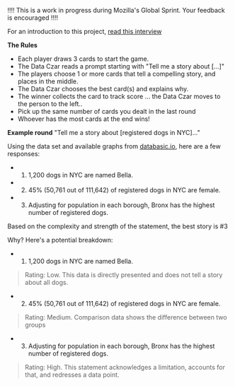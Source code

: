:bangbang::bangbang: This is a work in progress during Mozilla's Global Sprint. Your feedback is encouraged :bangbang::bangbang:


For an introduction to this project, [read this interview](https://medium.com/read-write-participate/achieving-data-literacy-through-fun-and-games-15375156ebd5)


**The Rules**
* Each player draws 3 cards to start the game.
* The Data Czar reads a prompt starting with "Tell me a story about [...]"
* The players choose 1 or more cards that tell a compelling story, and places in the middle.
* The Data Czar chooses the best card(s) and explains why.
* The winner collects the card to track score
... the Data Czar moves to the person to the left..
* Pick up the same number of cards you dealt in the last round
* Whoever has the most cards at the end wins!


**Example round**
"Tell me a story about [registered dogs in NYC]..."

Using the data set and available graphs from [databasic.io](https://databasic.io/en/wtfcsv/results/59cdd3907088b42cdeca5fbf), here are a few responses:

* 1) 1,200 dogs in NYC are named Bella.
* 2) 45% (50,761 out of 111,642) of registered dogs in NYC are female.
* 3) Adjusting for population in each borough, Bronx has the highest number of registered dogs.

Based on the complexity and strength of the statement, the best story is #3

Why? Here's a potential breakdown:

* 1) 1,200 dogs in NYC are named Bella.
> Rating: Low. This data is directly presented and does not tell a story about all dogs.

* 2) 45% (50,761 out of 111,642) of registered dogs in NYC are female.
> Rating: Medium. Comparison data shows the difference between two groups

* 3) Adjusting for population in each borough, Bronx has the highest number of registered dogs.
> Rating: High. This statement acknowledges a limitation, accounts for that, and redresses a data point.
